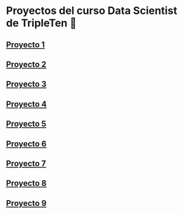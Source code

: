# Proyectos del curso Data Scientist de TripleTen  :owl:

## [Proyecto 1](https://github.com/davidalex2012/Tripleten-projects/blob/67755a1c52aa76379095c968fb9b3e33b80dd6df/proyecto%201.ipynb)

## [Proyecto 2](https://github.com/davidalex2012/Tripleten-projects/blob/3eaf632c445c474fac843462d7c96299212b3aef/Proyecto%202%20(1).ipynb)

## [Proyecto 3](https://github.com/davidalex2012/Tripleten-projects/blob/fdbb7e6df455cf7506dfe0ae4aad338adaef9bbd/Proyecto%203.ipynb)

## [Proyecto 4](https://github.com/davidalex2012/Tripleten-projects/blob/3a758d8cadfeb191318138b2029babaeb7f7ad67/Proyecto%204.ipynb)

## [Proyecto 5](https://github.com/davidalex2012/Tripleten-projects/blob/1954029a21857ff36c94dbb041cb51f1aa14ab0a/Proyecto%205.ipynb)

## [Proyecto 6](https://github.com/davidalex2012/Tripleten-projects/blob/806870deff75721229b08d179e6f697380e48913/Proyecto%206.ipynb)

## [Proyecto 7](https://github.com/davidalex2012/Tripleten-projects/blob/41d56164e8dedec45180ce52aad93212e7fb2a18/Proyecto%207.ipynb)

## [Proyecto 8](https://github.com/davidalex2012/Tripleten-projects/blob/04be990d24cf9bfa5cbbfc4c72698c8183d99164/Proyecto%208.ipynb)

## [Proyecto 9](https://github.com/davidalex2012/Tripleten-projects/blob/f6855b296bf87e13f7430f8c1307afee7d7e67dd/Proyecto%209.ipynb)
